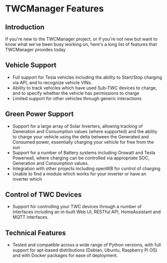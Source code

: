 # TWCManager Features

## Introduction

If you're new to the TWCManager project, or if you're not new but want to know what we've been busy working on, here's a long list of features that TWCManager provides today

## Vehicle Support

   * Full support for Tesla vehicles including the ability to Start/Stop charging via API, and to recognize vehicle VINs.
   * Ability to track vehicles which have used Sub-TWC devices to charge, and to specify whether the vehicle has permissions to charge
   * Limited support for other vehicles through generic interactions

## Green Power Support

   * Support for a large array of Solar Inverters, allowing tracking of Generation and Consumption values (where supported) and the ability to charge your vehicle using the delta between the Generated and Consumed power, essentially charging your vehicle for free from the sun
   * Support for a number of Battery systems including Growatt and Tesla Powerwall, where charging can be controlled via appropriate SOC, Generation and Consumption values.
   * Integration with other projects including openWB for control of charging
   * Unable to find a module which works for your inverter or have an inverter which

## Control of TWC Devices

   * Support for controlling your TWC devices through a number of interfaces including an in-built Web UI, RESTful API, HomeAssistant and MQTT interfaces.

## Technical Features

   * Tested and compatible across a wide range of Python versions, with full support for apt-based distributions (Debian, Ubuntu, Raspberry Pi OS) and with Docker packages for ease of deployment.
